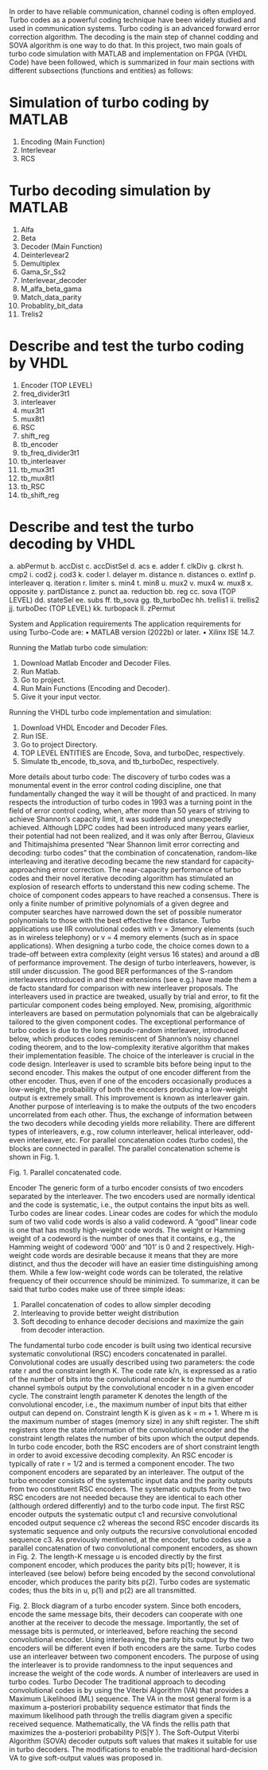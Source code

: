 In order to have reliable communication, channel coding is often employed. Turbo codes as a powerful coding technique have been widely studied and used in communication systems. Turbo coding is an advanced forward error correction algorithm. The decoding is the main step of channel codding and SOVA algorithm is one way to do that. In this project, two main goals of turbo code simulation with MATLAB and implementation on FPGA (VHDL Code) have been followed, which is summarized in four main sections with different subsections (functions and entities) as follows:
#	Simulation of turbo coding by MATLAB
1. Encoding (Main Function)
2.	Interlevear
3. RCS
#	Turbo decoding simulation by MATLAB
1.	Alfa
2.	Beta
3.	Decoder (Main Function)
4.	Deinterlevear2
5.	Demultiplex
6.	Gama_Sr_Ss2
7.	Interlevear_decoder
8.	M_alfa_beta_gama
9.	Match_data_parity
10.	Probablity_bit_data
11.	Trelis2
#	Describe and test the turbo coding by VHDL
1.	Encoder (TOP LEVEL)
2.	freq_divider3t1
3.	interleaver
4.	mux3t1
5.	mux8t1
6.	RSC
7.	shift_reg
8.	tb_encoder
9.	tb_freq_divider3t1
10.	tb_interleaver
11.	tb_mux3t1
12.	tb_mux8t1
13.	tb_RSC
14.	tb_shift_reg
#	Describe and test the turbo decoding by VHDL
a.	abPermut
b.	accDist
c.	accDistSel
d.	acs
e.	adder
f.	clkDiv
g.	clkrst
h.	cmp2
i.	cod2
j.	cod3
k.	coder
l.	delayer
m.	distance
n.	distances
o.	extInf
p.	interleaver
q.	iteration
r.	limiter
s.	min4
t.	min8
u.	mux2
v.	mux4
w.	mux8
x.	opposite
y.	partDistance
z.	punct
aa.	reduction
bb.	reg
cc.	sova (TOP LEVEL)
dd.	stateSel
ee.	subs
ff.	tb_sova
gg.	tb_turboDec
hh.	trellis1
ii.	trellis2
jj.	turboDec (TOP LEVEL)
kk.	turbopack
ll.	zPermut

System and Application requirements
The application requirements for using Turbo-Code are:
•	MATLAB version (2022b) or later.
•	Xilinx ISE 14.7.

Running the Matlab turbo code simulation:
1.	Download Matlab Encoder and Decoder Files.
2.	Run Matlab.
3.	Go to project.
4.	Run Main Functions (Encoding and Decoder).
5.	Give it your input vector.

Running the VHDL turbo code implementation and simulation:
1.	Download VHDL Encoder and Decoder Files.
2.	Run ISE.
3.	Go to project Directory.
4.	TOP LEVEL ENTITIES are Encode, Sova, and turboDec, respectively.
5.	Simulate tb_encode, tb_sova, and tb_turboDec, respectively.

More details about turbo code:
The discovery of turbo codes was a monumental event in the error control coding discipline, one that fundamentally changed the way it will be thought of and practiced. In many respects the introduction of turbo codes in 1993 was a turning point in the field of error control coding, when, after more than 50 years of striving to achieve Shannon’s capacity limit, it was suddenly and unexpectedly achieved. Although LDPC codes had been introduced many years earlier, their potential had not been realized, and it was only after Berrou, Glavieux and Thitimajshima presented “Near Shannon limit error correcting and decoding: turbo codes” that the combination of concatenation, random-like interleaving and iterative decoding became the new standard for capacity-approaching error correction. The near-capacity performance of turbo codes and their novel iterative decoding algorithm has stimulated an explosion of research efforts to understand this new coding scheme.
The choice of component codes appears to have reached a consensus. There is only a finite number of primitive polynomials of a given degree and computer searches have narrowed down the set of possible numerator polynomials to those with the best effective free distance. Turbo applications use IIR convolutional codes with v = 3memory elements (such as in wireless telephony) or v = 4 memory elements (such as in space applications). When designing a turbo code, the choice comes down to a trade-off between extra complexity (eight versus 16 states) and around a dB of performance improvement.
The design of turbo interleavers, however, is still under discussion. The good BER performances of the S-random interleavers introduced in and their extensions (see e.g.) have made them a de facto standard for comparison with new interleaver proposals. The interleavers used in practice are tweaked, usually by trial and error, to fit the particular component codes being employed. New, promising, algorithmic interleavers are based on permutation polynomials that can be algebraically tailored to the given component codes. The exceptional performance of turbo codes is due to the long pseudo-random interleaver, introduced below, which produces codes reminiscent of Shannon’s noisy channel coding theorem, and to the low-complexity iterative algorithm that makes their implementation feasible.
The choice of the interleaver is crucial in the code design. Interleaver is used to scramble bits before being input to the second encoder. This makes the output of one encoder different from the other encoder. Thus, even if one of the encoders occasionally produces a low-weight, the probability of both the encoders producing a low-weight output is extremely small. This improvement is known as interleaver gain. Another purpose of interleaving is to make the outputs of the two encoders uncorrelated from each other. Thus, the exchange of information between the two decoders while decoding yields more reliability. There are different types of interleavers, e.g., row column interleaver, helical interleaver, odd-even interleaver, etc. For parallel concatenation codes (turbo codes), the blocks are connected in parallel. The parallel concatenation scheme is shown in Fig. 1.
 
Fig. 1. Parallel concatenated code.

Encoder
The generic form of a turbo encoder consists of two encoders separated by the interleaver. The two encoders used are normally identical and the code is systematic, i.e., the output contains the input bits as well. Turbo codes are linear codes. Linear codes are codes for which the modulo sum of two valid code words is also a valid codeword. A “good” linear code is one that has mostly high-weight code words. The weight or Hamming weight of a codeword is the number of ones that it contains, e.g., the Hamming weight of codeword ‘000’ and ‘101’ is 0 and 2 respectively. High-weight code words are desirable because it means that they are more distinct, and thus the decoder will have an easier time distinguishing among them. While a few low-weight code words can be tolerated, the relative frequency of their occurrence should be minimized. To summarize, it can be said that turbo codes make use of three simple ideas: 
1.	Parallel concatenation of codes to allow simpler decoding 
2.	Interleaving to provide better weight distribution 
3.	Soft decoding to enhance decoder decisions and maximize the gain from decoder interaction. 

The fundamental turbo code encoder is built using two identical recursive systematic convolutional (RSC) encoders concatenated in parallel. Convolutional codes are usually described using two parameters: the code rate r and the constraint length K. The code rate k/n, is expressed as a ratio of the number of bits into the convolutional encoder k to the number of channel symbols output by the convolutional encoder n in a given encoder cycle. The constraint length parameter K denotes the length of the convolutional encoder, i.e., the maximum number of input bits that either output can depend on. Constraint length K is given as k = m + 1. Where m is the maximum number of stages (memory size) in any shift register. The shift registers store the state information of the convolutional encoder and the constraint length relates the number of bits upon which the output depends.
In turbo code encoder, both the RSC encoders are of short constraint length in order to avoid excessive decoding complexity. An RSC encoder is typically of rate r = 1/2 and is termed a component encoder. The two component encoders are separated by an interleaver. The output of the turbo encoder consists of the systematic input data and the parity outputs from two constituent RSC encoders. The systematic outputs from the two RSC encoders are not needed because they are identical to each other (although ordered differently) and to the turbo code input.
The first RSC encoder outputs the systematic output c1 and recursive convolutional encoded output sequence c2 whereas the second RSC encoder discards its systematic sequence and only outputs the recursive convolutional encoded sequence c3.
As previously mentioned, at the encoder, turbo codes use a parallel concatenation of two convolutional component encoders, as shown in Fig. 2. The length-K message u is encoded directly by the first component encoder, which produces the parity bits p(1); however, it is interleaved (see below) before being encoded by the second convolutional encoder, which produces the parity bits p(2). Turbo codes are systematic codes; thus the bits in u, p(1) and p(2) are all transmitted.
 
Fig. 2. Block diagram of a turbo encoder system.
Since both encoders, encode the same message bits, their decoders can cooperate with one another at the receiver to decode the message. Importantly, the set of message bits is permuted, or interleaved, before reaching the second convolutional encoder. Using interleaving, the parity bits output by the two encoders will be different even if both encoders are the same.
Turbo codes use an interleaver between two component encoders. The purpose of using the interleaver is to provide randomness to the input sequences and increase the weight of the code words. A number of interleavers are used in turbo codes.
Turbo Decoder
The traditional approach to decoding convolutional codes is by using the Viterbi Algorithm (VA) that provides a Maximum Likelihood (ML) sequence. The VA in the most general form is a maximum a-posteriori probability sequence estimator that finds the maximum likelihood path through the trellis diagram given a specific received sequence. Mathematically, the VA finds the rellis path that maximizes the a-posteriori probability P(S|Y ). The Soft-Output Viterbi Algorithm (SOVA) decoder outputs soft values that makes it suitable for use in turbo decoders. The modifications to enable the traditional hard-decision VA to give soft-output values was proposed in.  

